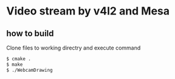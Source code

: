 # Video stream by v4l2 and Mesa
## how to build
Clone files to working directry and execute command
```bash
$ cmake .
$ make
$ ./WebcamDrawing
```
